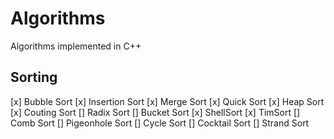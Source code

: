 # Algorithms
Algorithms implemented in C++

## Sorting
[x] Bubble Sort
[x] Insertion Sort
[x] Merge Sort
[x] Quick Sort
[x] Heap Sort
[x] Couting Sort
[] Radix Sort
[] Bucket Sort
[x] ShellSort
[x] TimSort
[] Comb Sort
[] Pigeonhole Sort
[] Cycle Sort
[] Cocktail Sort
[] Strand Sort
